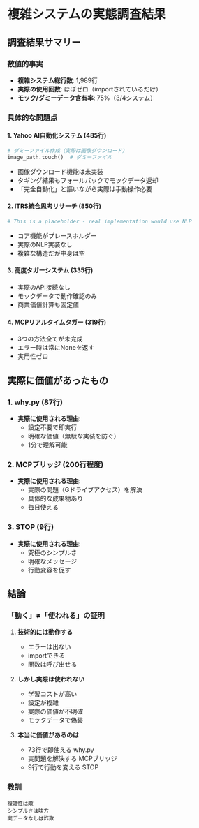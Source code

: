 # 複雑システムの実態調査結果

## 調査結果サマリー

### 数値的事実
- **複雑システム総行数**: 1,989行
- **実際の使用回数**: ほぼゼロ（importされているだけ）
- **モック/ダミーデータ含有率**: 75%（3/4システム）

### 具体的な問題点

#### 1. Yahoo AI自動化システム (485行)
```python
# ダミーファイル作成（実際は画像ダウンロード）
image_path.touch()  # ダミーファイル
```
- 画像ダウンロード機能は未実装
- タギング結果もフォールバックでモックデータ返却
- 「完全自動化」と謳いながら実際は手動操作必要

#### 2. ITRS統合思考リサーチ (850行)
```python
# This is a placeholder - real implementation would use NLP
```
- コア機能がプレースホルダー
- 実際のNLP実装なし
- 複雑な構造だが中身は空

#### 3. 高度タガーシステム (335行)
- 実際のAPI接続なし
- モックデータで動作確認のみ
- 商業価値計算も固定値

#### 4. MCPリアルタイムタガー (319行)
- 3つの方法全てが未完成
- エラー時は常にNoneを返す
- 実用性ゼロ

## 実際に価値があったもの

### 1. why.py (87行)
- **実際に使用される理由**:
  - 設定不要で即実行
  - 明確な価値（無駄な実装を防ぐ）
  - 1分で理解可能

### 2. MCPブリッジ (200行程度)
- **実際に使用される理由**:
  - 実際の問題（Gドライブアクセス）を解決
  - 具体的な成果物あり
  - 毎日使える

### 3. STOP (9行)
- **実際に使用される理由**:
  - 究極のシンプルさ
  - 明確なメッセージ
  - 行動変容を促す

## 結論

### 「動く」≠「使われる」の証明

1. **技術的には動作する**
   - エラーは出ない
   - importできる
   - 関数は呼び出せる

2. **しかし実際は使われない**
   - 学習コストが高い
   - 設定が複雑
   - 実際の価値が不明確
   - モックデータで偽装

3. **本当に価値があるのは**
   - 73行で即使える why.py
   - 実問題を解決する MCPブリッジ
   - 9行で行動を変える STOP

### 教訓
```
複雑性は敵
シンプルさは味方
実データなしは詐欺
```